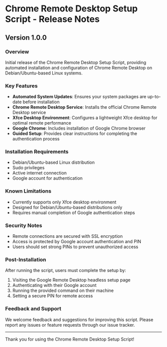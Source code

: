 # Chrome Remote Desktop Setup Script - Release Notes

## Version 1.0.0

### Overview
Initial release of the Chrome Remote Desktop Setup Script, providing automated installation and configuration of Chrome Remote Desktop on Debian/Ubuntu-based Linux systems.

### Key Features
- **Automated System Updates**: Ensures your system packages are up-to-date before installation
- **Chrome Remote Desktop Service**: Installs the official Chrome Remote Desktop service
- **Xfce Desktop Environment**: Configures a lightweight Xfce desktop for optimal remote performance
- **Google Chrome**: Includes installation of Google Chrome browser
- **Guided Setup**: Provides clear instructions for completing the authentication process

### Installation Requirements
- Debian/Ubuntu-based Linux distribution
- Sudo privileges
- Active internet connection
- Google account for authentication

### Known Limitations
- Currently supports only Xfce desktop environment
- Designed for Debian/Ubuntu-based distributions only
- Requires manual completion of Google authentication steps

### Security Notes
- Remote connections are secured with SSL encryption
- Access is protected by Google account authentication and PIN
- Users should set strong PINs to prevent unauthorized access

### Post-Installation
After running the script, users must complete the setup by:
1. Visiting the Google Remote Desktop headless setup page
2. Authenticating with their Google account
3. Running the provided command on their machine
4. Setting a secure PIN for remote access

### Feedback and Support
We welcome feedback and suggestions for improving this script. Please report any issues or feature requests through our issue tracker.

---

Thank you for using the Chrome Remote Desktop Setup Script!
